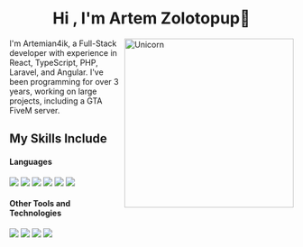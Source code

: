 <h1 align="center"><b>Hi , I'm Artem Zolotopup</b>👋</h1>
<!--  -->
<img align="right" width=300px alt="Unicorn" src="https://media1.tenor.com/m/HwBLmPOKOTAAAAAd/kitty-stuck.gif" />

I'm Artemian4ik, a Full-Stack developer with experience in React, TypeScript, PHP, Laravel, and Angular. I've been programming for over 3 years, working on large projects, including a GTA FiveM server.

## My Skills Include

<h4> Languages </h4>
<span> 
  <img src="https://img.shields.io/badge/HTML5-E34F26?style=for-the-badge&logo=html5&logoColor=white">
  <img src="https://img.shields.io/badge/CSS3-1572B6?style=for-the-badge&logo=css3&logoColor=white">
  <img src="https://img.shields.io/badge/JavaScript-F7DF1E?style=for-the-badge&logo=javascript&logoColor=black">
  <img src= "https://img.shields.io/badge/typescript-%23007ACC.svg?style=for-the-badge&logo=typescript&logoColor=white">
  <img src= "https://img.shields.io/badge/PHP-787CB5?style=for-the-badge&logo=PHP&logoColor=white">
  <img src="https://img.shields.io/badge/MySQL-00000F?style=for-the-badge&logo=mysql&logoColor=white">
</span>
 
<h4> Other Tools and Technologies </h4>
<span>
  <img src="https://img.shields.io/badge/Git-F05032?style=for-the-badge&logo=git&logoColor=white">
  <img src="https://img.shields.io/badge/React-61DBFB?style=for-the-badge&logo=react&logoColor=white">
  <img src="https://img.shields.io/badge/AngularJS-B52E31?style=for-the-badge&logo=angular&logoColor=white">
  <img src="https://img.shields.io/badge/Docker-0db7ed?style=for-the-badge&logo=docker&logoColor=white">
</span>
